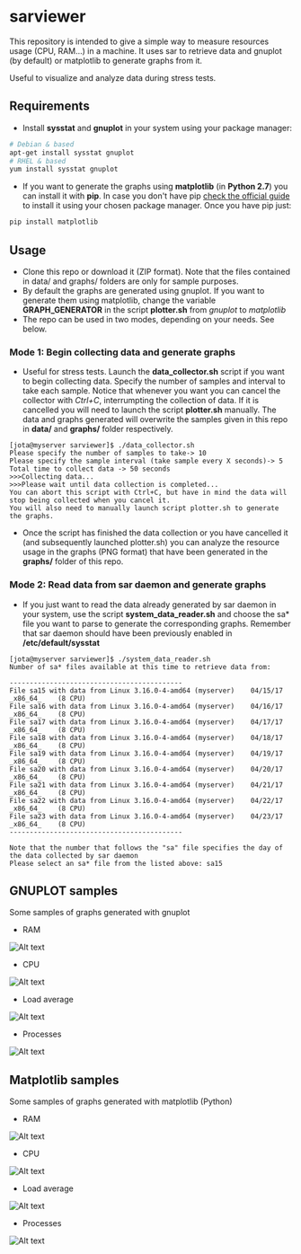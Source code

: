 # sarviewer

This repository is intended to give a simple way to measure resources usage (CPU, RAM...) in a machine. It uses sar to retrieve data and gnuplot (by default) or matplotlib to generate graphs from it.

Useful to visualize and analyze data during stress tests.

## Requirements

* Install **sysstat** and **gnuplot** in your system using your package manager:
```bash
# Debian & based
apt-get install sysstat gnuplot
# RHEL & based
yum install sysstat gnuplot
```
        
* If you want to generate the graphs using **matplotlib** (in **Python 2.7**) you can install it with **pip**. In case you don't have pip [check the official guide](https://pip.pypa.io/en/stable/installing/#using-linux-package-managers) to install it using your chosen package manager. Once you have pip just:
```bash
pip install matplotlib
```

## Usage

* Clone this repo or download it (ZIP format). Note that the files contained in data/ and graphs/ folders are only for sample purposes.
* By default the graphs are generated using gnuplot. If you want to generate them using matplotlib, change the variable **GRAPH_GENERATOR** in the script **plotter.sh** from *gnuplot* to *matplotlib*
* The repo can be used in two modes, depending on your needs. See below.

### Mode 1: Begin collecting data and generate graphs

* Useful for stress tests. Launch the **data_collector.sh** script if you want to begin collecting data. Specify the number of samples and interval to take each sample. Notice that whenever you want you can cancel the collector with *Ctrl+C*, interrumpting the collection of data. If it is cancelled you will need to launch the script **plotter.sh** manually. The data and graphs generated will overwrite the samples given in this repo in **data/** and **graphs/** folder respectively.

```
[jota@myserver sarviewer]$ ./data_collector.sh 
Please specify the number of samples to take-> 10
Please specify the sample interval (take sample every X seconds)-> 5
Total time to collect data -> 50 seconds
>>>Collecting data...
>>>Please wait until data collection is completed...
You can abort this script with Ctrl+C, but have in mind the data will stop being collected when you cancel it.
You will also need to manually launch script plotter.sh to generate the graphs.
```

* Once the script has finished the data collection or you have cancelled it (and subsequently launched plotter.sh) you can analyze the resource usage in the graphs (PNG format) that have been generated in the **graphs/** folder of this repo.

### Mode 2: Read data from sar daemon and generate graphs

* If you just want to read the data already generated by sar daemon in your system, use the script **system_data_reader.sh** and choose the sa* file you want to parse to generate the corresponding graphs. Remember that sar daemon should have been previously enabled in **/etc/default/sysstat**

```
[jota@myserver sarviewer]$ ./system_data_reader.sh 
Number of sa* files available at this time to retrieve data from:

-------------------------------------------
File sa15 with data from Linux 3.16.0-4-amd64 (myserver) 	04/15/17 	_x86_64_	(8 CPU)
File sa16 with data from Linux 3.16.0-4-amd64 (myserver) 	04/16/17 	_x86_64_	(8 CPU)
File sa17 with data from Linux 3.16.0-4-amd64 (myserver) 	04/17/17 	_x86_64_	(8 CPU)
File sa18 with data from Linux 3.16.0-4-amd64 (myserver) 	04/18/17 	_x86_64_	(8 CPU)
File sa19 with data from Linux 3.16.0-4-amd64 (myserver) 	04/19/17 	_x86_64_	(8 CPU)
File sa20 with data from Linux 3.16.0-4-amd64 (myserver) 	04/20/17 	_x86_64_	(8 CPU)
File sa21 with data from Linux 3.16.0-4-amd64 (myserver) 	04/21/17 	_x86_64_	(8 CPU)
File sa22 with data from Linux 3.16.0-4-amd64 (myserver) 	04/22/17 	_x86_64_	(8 CPU)
File sa23 with data from Linux 3.16.0-4-amd64 (myserver) 	04/23/17 	_x86_64_	(8 CPU)
-------------------------------------------

Note that the number that follows the "sa" file specifies the day of the data collected by sar daemon
Please select an sa* file from the listed above: sa15
```

## GNUPLOT samples

Some samples of graphs generated with gnuplot

* RAM

![Alt text](https://cloud.githubusercontent.com/assets/12804701/25317096/347f1824-2872-11e7-892a-e6a5bb49558e.png "RAM usage graph")

* CPU

![Alt text](https://cloud.githubusercontent.com/assets/12804701/25317097/3571ea86-2872-11e7-8582-44d98d0d4223.png "CPU usage graph")

* Load average 

![Alt text](https://cloud.githubusercontent.com/assets/12804701/25317152/2775474c-2873-11e7-8253-350f9bc6276f.png "Load average")

* Processes

![Alt text](https://cloud.githubusercontent.com/assets/12804701/25317099/3905f282-2872-11e7-96df-ed32830be482.png "Processes created per second")

## Matplotlib samples

Some samples of graphs generated with matplotlib (Python)

* RAM

![Alt text](https://cloud.githubusercontent.com/assets/12804701/25316877/89babd1a-286e-11e7-9452-0deddc4aab49.png "RAM usage graph")

* CPU

![Alt text](https://cloud.githubusercontent.com/assets/12804701/25316873/8269f792-286e-11e7-9277-e7fe75994b83.png "CPU usage graph")

* Load average

![Alt text](https://cloud.githubusercontent.com/assets/12804701/25316874/86caae58-286e-11e7-9da4-5c073fab0878.png "Load average")

* Processes

![Alt text](https://cloud.githubusercontent.com/assets/12804701/25316876/884427fa-286e-11e7-813a-882947e5f3c2.png "Processes created per second")